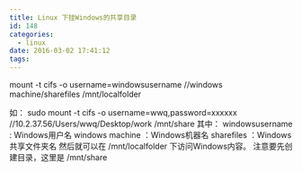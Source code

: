 ```yaml
---
title: Linux 下挂Windows的共享目录
id: 148
categories:
  - linux
date: 2016-03-02 17:41:12
tags:
---
```


mount -t cifs -o username=windowsusername //windows machine/sharefiles /mnt/localfolder

如：
sudo mount -t cifs -o username=wwq,password=xxxxxx  //10.2.37.56/Users/wwq/Desktop/work  /mnt/share
其中：
windowsusername : Windows用户名
windows machine ：Windows机器名
sharefiles ：Windows共享文件夹名
然后就可以在 /mnt/localfolder 下访问Windows内容。
注意要先创建目录，这里是 /mnt/share